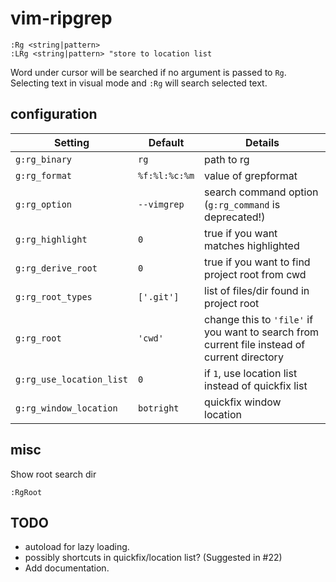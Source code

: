 # vim-ripgrep

```vim
:Rg <string|pattern>
:LRg <string|pattern> "store to location list
```

Word under cursor will be searched if no argument is passed to `Rg`.
Selecting text in visual mode and `:Rg` will search selected text.

## configuration


| Setting                  | Default                     | Details
| ---------------------    | --------------------------- | ----------
| `g:rg_binary`            | `rg`                        | path to rg
| `g:rg_format`            | `%f:%l:%c:%m`               | value of grepformat
| `g:rg_option`            | `--vimgrep`                 | search command option (`g:rg_command` is deprecated!)
| `g:rg_highlight`         | `0`                         | true if you want matches highlighted
| `g:rg_derive_root`       | `0`                         | true if you want to find project root from cwd
| `g:rg_root_types`        | `['.git']`                  | list of files/dir found in project root
| `g:rg_root`              | `'cwd'`                     | change this to `'file'` if you want to search from current file instead of current directory
| `g:rg_use_location_list` | `0`                         | if `1`, use location list instead of quickfix list
| `g:rg_window_location`   | `botright`                  | quickfix window location

## misc

Show root search dir

```vim
:RgRoot
```

## TODO

* autoload for lazy loading.
* possibly shortcuts in quickfix/location list? (Suggested in #22)
* Add documentation.
